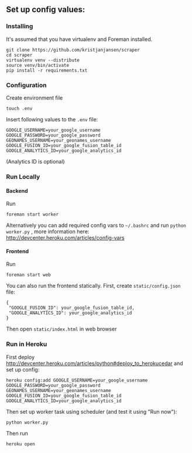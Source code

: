 ## Set up config values:

### Installing

It's assumed that you have virtualenv and Foreman installed.

```
git clone https://github.com/kristjanjansen/scraper
cd scraper
virtualenv venv --distribute
source venv/bin/activate
pip install -r requirements.txt
```

### Configuration

Create environment file
```
touch .env
```

Insert following values to the ```.env``` file:
```
GOOGLE_USERNAME=your_google_username
GOOGLE_PASSWORD=your_google_password
GEONAMES_USERNAME=your_geonames_username
GOOGLE_FUSION_ID=your_google_fusion_table_id
GOOGLE_ANALYTICS_ID=your_google_analytics_id
```

(Analytics ID is optional)


### Run Locally

#### Backend

Run
```
foreman start worker
```

Alternatively you can add required config vars to ```~/.bashrc``` and run ```python worker.py``` , more information here: http://devcenter.heroku.com/articles/config-vars

#### Frontend

Run
```
foreman start web
```

You can also run the frontend statically. First, create ```static/config.json``` file:

```
{
 "GOOGLE_FUSION_ID": your_google_fusion_table_id,
 "GOOGLE_ANALYTICS_ID": your_google_analytics_id 
}
```

Then open ```static/index.html``` in web browser


### Run in Heroku

First deploy http://devcenter.heroku.com/articles/python#deploy_to_herokucedar and set up config:

```
heroku config:add GOOGLE_USERNAME=your_google_username GOOGLE_PASSWORD=your_google_password GEONAMES_USERNAME=your_geonames_username GOOGLE_FUSION_ID=your_google_fusion_table_id
GOOGLE_ANALYTICS_ID=your_google_analytics_id
```

Then set up worker task using scheduler (and test it using "Run now"):
```
python worker.py
```

Then run
```
heroku open
```